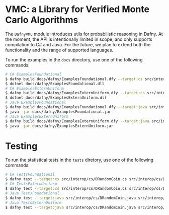 # VMC: a Library for Verified Monte Carlo Algorithms

The `DafnyVMC` module introduces utils for probabilistic reasoning in Dafny. At the moment, the API is intentionally limited in scope, and only supports compilation to C# and Java. For the future, we plan to extend both the functionality and the range of supported languages.

To run the examples in the `docs` directory, use one of the following commands:

```bash
# C# ExamplesFoundational
$ dafny build docs/dafny/ExamplesFoundational.dfy --target:cs src/interop/cs/DRandomCoin.cs src/interop/cs/DRandomUniform.cs dfyconfig.toml --no-verify
$ dotnet docs/dafny/ExamplesFoundational.dll
# C# ExamplesExternUniform
$ dafny build docs/dafny/ExamplesExternUniform.dfy --target:cs src/interop/cs/DRandomCoin.cs src/interop/cs/DRandomUniform.cs dfyconfig.toml --no-verify
$ dotnet docs/dafny/ExamplesExternUniform.dll
# Java ExamplesFoundational
$ dafny build docs/dafny/ExamplesFoundational.dfy --target:java src/interop/java/DRandomCoin.java src/interop/java/DRandomUniform.java dfyconfig.toml --no-verify
$ java -jar docs/dafny/ExamplesFoundational.jar
# Java ExamplesExternUniform
$ dafny build docs/dafny/ExamplesExternUniform.dfy --target:java src/interop/java/DRandomCoin.java src/interop/java/DRandomUniform.java dfyconfig.toml --no-verify
$ java -jar docs/dafny/ExamplesExternUniform.jar
```

# Testing

To run the statistical tests in the `tests` diretory, use one of the following commands:

```bash
# C# TestsFoundational
$ dafny test --target:cs src/interop/cs/DRandomCoin.cs src/interop/cs/DRandomUniform.cs tests/TestsFoundational.dfy tests/Tests.dfy dfyconfig.toml --no-verify 
# C# TestsExternUniform
$ dafny test --target:cs src/interop/cs/DRandomCoin.cs src/interop/cs/DRandomUniform.cs tests/TestsExternUniform.dfy tests/Tests.dfy dfyconfig.toml --no-verify 
# Java TestsFoundational
$ dafny test --target:java src/interop/cs/DRandomCoin.java src/interop/cs/DRandomUniform.java tests/TestsFoundational.dfy tests/Tests.dfy dfyconfig.toml --no-verify 
# Java TestsExternUniform
$ dafny test --target:java src/interop/cs/DRandomCoin.java src/interop/cs/DRandomUniform.java tests/TestsExternUniform.dfy tests/Tests.dfy dfyconfig.toml --no-verify 

```
